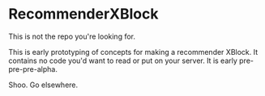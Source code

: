 RecommenderXBlock
=================

This is not the repo you're looking for. 

This is early prototyping of concepts for making a recommender
XBlock. It contains no code you'd want to read or put on your
server. It is early pre-pre-pre-alpha. 

Shoo. Go elsewhere. 